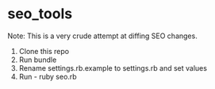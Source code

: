 # seo_tools

Note: This is a very crude attempt at diffing SEO changes.

1. Clone this repo
2. Run bundle
3. Rename settings.rb.example to settings.rb and set values
4. Run - ruby seo.rb